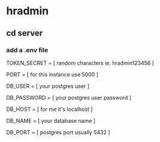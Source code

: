# hradmin

## cd server

### add a .env file

TOKEN_SECRET = [ random characters ie. hradmin123456 ]

PORT = [ for this instance use 5000 ]

DB_USER = [ your postgres user ]

DB_PASSWORD = [ your postgres user password ]

DB_HOST = [ for me it's localhost ]

DB_NAME =  [ your database name ]

DB_PORT = [ postgres port usually 5432 ]
